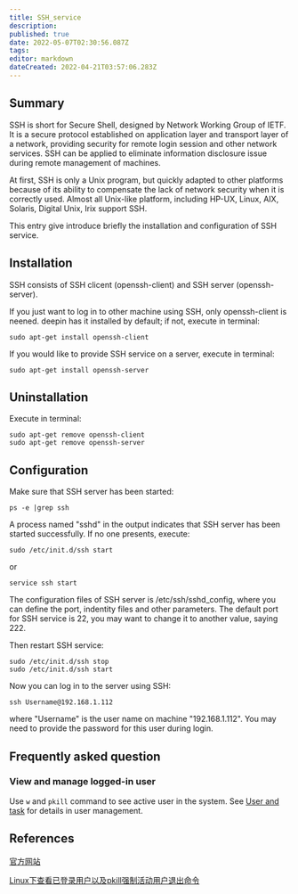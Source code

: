 ```yaml
---
title: SSH_service
description: 
published: true
date: 2022-05-07T02:30:56.087Z
tags: 
editor: markdown
dateCreated: 2022-04-21T03:57:06.283Z
---
```


## Summary

SSH is short for Secure Shell, designed by Network Working Group of IETF. It is a secure protocol established on application layer and transport layer of a network, providing security for remote login session and other network services. SSH can be applied to eliminate information disclosure issue during remote management of machines.

At first, SSH is only a Unix program, but quickly adapted to other platforms because of its ability to compensate the lack of network security when it is correctly used. Almost all Unix-like platform, including HP-UX, Linux, AIX, Solaris, Digital Unix, Irix support SSH.

This entry give introduce briefly the installation and configuration of SSH service.

## Installation

SSH consists of SSH clicent (openssh-client) and SSH server (openssh-server).

If you just want to log in to other machine using SSH, only openssh-client is neened. deepin has it installed by default; if not, execute in terminal:

    sudo apt-get install openssh-client

If you would like to provide SSH service on a server, execute in terminal:

    sudo apt-get install openssh-server

## Uninstallation

Execute in terminal:

    sudo apt-get remove openssh-client
    sudo apt-get remove openssh-server

## Configuration

Make sure that SSH server has been started:

    ps -e |grep ssh

A process named "sshd" in the output indicates that SSH server has been started successfully. If no one presents, execute:

    sudo /etc/init.d/ssh start 

or

    service ssh start

The configuration files of SSH server is /etc/ssh/sshd_config, where you can define the port, indentity files and other parameters. The default port for SSH service is 22, you may want to change it to another value, saying 222.

Then restart SSH service:

    sudo /etc/init.d/ssh stop
    sudo /etc/init.d/ssh start

Now you can log in to the server using SSH:

    ssh Username@192.168.1.112

where "Username" is the user name on machine "192.168.1.112". You may need to provide the password for this user during login.

## Frequently asked question

### View and manage logged-in user

Use `w`  and `pkill` command to see active user in the system. See [User and task](https://wiki.deepin.org/index.php?title=User_and_task) for details in user management.

## References

[官方网站](http://www.openssh.org/)

[Linux下查看已登录用户以及pkill强制活动用户退出命令](http://wangye.org/blog/archives/343/)